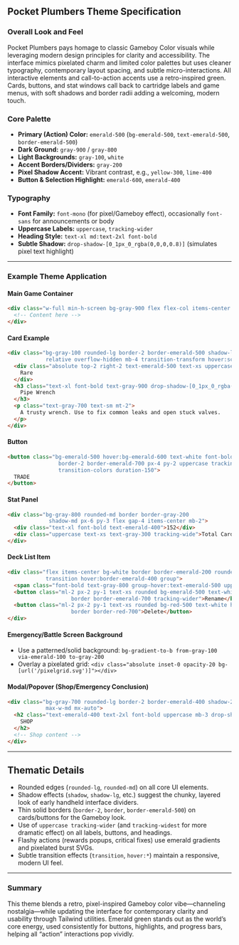 ## Pocket Plumbers Theme Specification

### Overall Look and Feel
Pocket Plumbers pays homage to classic Gameboy Color visuals while leveraging modern design principles for clarity and accessibility. The interface mimics pixelated charm and limited color palettes but uses cleaner typography, contemporary layout spacing, and subtle micro-interactions. All interactive elements and call-to-action accents use a retro-inspired green. Cards, buttons, and stat windows call back to cartridge labels and game menus, with soft shadows and border radii adding a welcoming, modern touch.

### Core Palette
- **Primary (Action) Color:** `emerald-500` (`bg-emerald-500`, `text-emerald-500`, `border-emerald-500`)
- **Dark Ground:** `gray-900` / `gray-800`
- **Light Backgrounds:** `gray-100`, `white`
- **Accent Borders/Dividers:** `gray-200`
- **Pixel Shadow Accent:** Vibrant contrast, e.g., `yellow-300`, `lime-400`
- **Button & Selection Highlight:** `emerald-600`, `emerald-400`

### Typography
- **Font Family:** `font-mono` (for pixel/Gameboy effect), occasionally `font-sans` for announcements or body
- **Uppercase Labels:** `uppercase`, `tracking-wider`
- **Heading Style:** `text-xl md:text-2xl font-bold`
- **Subtle Shadow:** `drop-shadow-[0_1px_0_rgba(0,0,0,0.8)]` (simulates pixel text highlight)

---

### Example Theme Application

#### Main Game Container
```html
<div class="w-full min-h-screen bg-gray-900 flex flex-col items-center font-mono text-gray-100">
  <!-- Content here -->
</div>
```

#### Card Example
```html
<div class="bg-gray-100 rounded-lg border-2 border-emerald-500 shadow-lg px-4 py-3
            relative overflow-hidden mb-4 transition-transform hover:scale-105">
  <div class="absolute top-2 right-2 text-emerald-500 text-xs uppercase tracking-widest font-bold">
    Rare
  </div>
  <h3 class="text-xl font-bold text-gray-900 drop-shadow-[0_1px_0_rgba(34,197,94,0.9)] leading-tight uppercase tracking-wide">
    Pipe Wrench
  </h3>
  <p class="text-gray-700 text-sm mt-2">
    A trusty wrench. Use to fix common leaks and open stuck valves.
  </p>
</div>
```

#### Button
```html
<button class="bg-emerald-500 hover:bg-emerald-600 text-white font-bold rounded shadow 
                border-2 border-emerald-700 px-4 py-2 uppercase tracking-widest
                transition-colors duration-150">
  TRADE
</button>
```

#### Stat Panel
```html
<div class="bg-gray-800 rounded-md border border-gray-200 
             shadow-md px-6 py-3 flex gap-4 items-center mb-2">
  <div class="text-xl font-bold text-emerald-400">152</div>
  <div class="uppercase text-xs text-gray-300 tracking-wide">Total Cards</div>
</div>
```

#### Deck List Item
```html
<div class="flex items-center bg-white border border-emerald-200 rounded-lg px-3 py-2 mb-2 shadow
            transition hover:border-emerald-400 group">
  <span class="font-bold text-gray-800 group-hover:text-emerald-500 uppercase flex-1">Leak Busters</span>
  <button class="ml-2 px-2 py-1 text-xs rounded bg-emerald-500 text-white hover:bg-emerald-400 
                    border border-emerald-700 tracking-wider">Rename</button>
  <button class="ml-2 px-2 py-1 text-xs rounded bg-red-500 text-white hover:bg-red-400 
                    border border-red-700">Delete</button>
</div>
```

#### Emergency/Battle Screen Background
- Use a patterned/solid background: `bg-gradient-to-b from-gray-100 via-emerald-100 to-gray-200`
- Overlay a pixelated grid: `<div class="absolute inset-0 opacity-20 bg-[url('/pixelgrid.svg')]"></div>`

#### Modal/Popover (Shop/Emergency Conclusion)
```html
<div class="bg-gray-700 rounded-lg border-2 border-emerald-400 shadow-2xl px-8 py-6
            max-w-md mx-auto">
  <h2 class="text-emerald-400 text-2xl font-bold uppercase mb-3 drop-shadow-[0_1px_0_rgba(0,0,0,0.7)]">
    SHOP
  </h2>
  <!-- Shop content -->
</div>
```

---

## Thematic Details

- Rounded edges (`rounded-lg`, `rounded-md`) on all core UI elements.
- Shadow effects (`shadow`, `shadow-lg`, etc.) suggest the chunky, layered look of early handheld interface dividers.
- Thin solid borders (`border-2`, `border`, `border-emerald-500`) on cards/buttons for the Gameboy look.
- Use of `uppercase tracking-wider` (and `tracking-widest` for more dramatic effect) on all labels, buttons, and headings.
- Flashy actions (rewards popups, critical fixes) use emerald gradients and pixelated burst SVGs.
- Subtle transition effects (`transition`, `hover:*`) maintain a responsive, modern UI feel.

---

### Summary

This theme blends a retro, pixel-inspired Gameboy color vibe—channeling nostalgia—while updating the interface for contemporary clarity and usability through Tailwind utilities. Emerald green stands out as the world’s core energy, used consistently for buttons, highlights, and progress bars, helping all “action” interactions pop vividly.